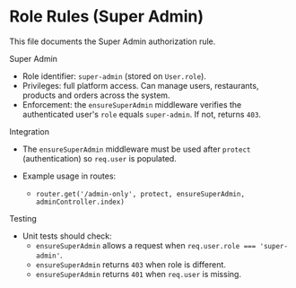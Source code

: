 # Role Rules (Super Admin)

This file documents the Super Admin authorization rule.

Super Admin

- Role identifier: `super-admin` (stored on `User.role`).
- Privileges: full platform access. Can manage users, restaurants, products and orders across the system.
- Enforcement: the `ensureSuperAdmin` middleware verifies the authenticated user's `role` equals `super-admin`. If not, returns `403`.

Integration

- The `ensureSuperAdmin` middleware must be used after `protect` (authentication) so `req.user` is populated.
- Example usage in routes:

  - `router.get('/admin-only', protect, ensureSuperAdmin, adminController.index)`

Testing

- Unit tests should check:
  - `ensureSuperAdmin` allows a request when `req.user.role === 'super-admin'`.
  - `ensureSuperAdmin` returns `403` when role is different.
  - `ensureSuperAdmin` returns `401` when `req.user` is missing.
